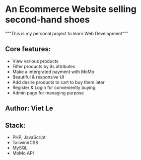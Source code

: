 # An Ecommerce Website selling second-hand shoes
"""This is my personal project to learn Web Development"""
## Core features: 
 - View various products
 - Filter products by its attributes
 - Make a intergrated payment with MoMo
 - Beautiful & responsive UI
 - Add desire products to cart to buy them later
 - Register & Login for conveniently buying
 - Admin page for managing purpose
## Author: Viet Le
## Stack:
 - PHP, JavaScript
 - TailwindCSS
 - MySQL
 - MoMo API